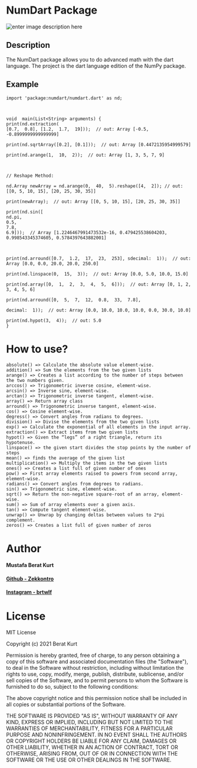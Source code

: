 

# NumDart Package
![enter image description here](https://github.com/zekkontro/numdart/blob/main/logo.png?raw=true)

## Description
  
The NumDart package allows you to do advanced math with the dart language. The project is the dart language edition of the NumPy package.

## Example

    import 'package:numdart/numdart.dart' as nd;

  

	void  main(List<String> arguments) {
	print(nd.extraction(
	[0.7,  0.8], [1.2,  1.7,  19]));  // out: Array [-0.5, -0.8999999999999999]

	print(nd.sqrtArray([0.2], [0.1]));  // out: Array [0.4472135954999579]

	print(nd.arange(1,  10,  2));  // out: Array [1, 3, 5, 7, 9]

	  

	// Reshape Method:

	nd.Array newArray = nd.arange(0,  40,  5).reshape([4,  2]); // out: [[0, 5, 10, 15], [20, 25, 30, 35]]

	print(newArray);  // out: Array [[0, 5, 10, 15], [20, 25, 30, 35]]

	print(nd.sin([
	nd.pi,
	0.5,
	7.8,
	6.9]));  // Array [1.2246467991473532e-16, 0.479425538604203, 0.998543345374605, 0.5784397643882001]

	  

	print(nd.arround([0.7,  1.2,  17,  23,  253], sdecimal:  1));  // out: Array [0.0, 0.0, 20.0, 20.0, 250.0]

	print(nd.linspace(0,  15,  3));  // out: Array [0.0, 5.0, 10.0, 15.0]

	print(nd.array([0,  1,  2,  3,  4,  5,  6]));  // out: Array [0, 1, 2, 3, 4, 5, 6]

	print(nd.arround([0,  5,  7,  12,  0.8,  33,  7.8],

	decimal:  1));  // out: Array [0.0, 10.0, 10.0, 10.0, 0.0, 30.0, 10.0]	  

	print(nd.hypot(3,  4));  // out: 5.0
	}

# How to use?
	
	absolute() => Calculate the absolute value element-wise.
	addition() => Sum the elements from the two given lists
	arange() => Creates a list according to the number of steps between the two numbers given.
	arccos() => Trigonometric inverse cosine, element-wise.
	arcsin() => Inverse sine, element-wise.
	arctan() => Trigonometric inverse tangent, element-wise.
	array() => Return array class
	arround() => Trigonometric inverse tangent, element-wise.
	cos() => Cosine element-wise.
	degress() => Convert angles from radians to degrees.
	division() => Divise the elements from the two given lists
	exp() => Calculate the exponential of all elements in the input array.
	extraction() => Extract items from two given lists
	hypot() => Given the “legs” of a right triangle, return its hypotenuse.
	linspace() => the given start divides the stop points by the number of steps
	mean() => finds the average of the given list
	multiplication() => Multiply the items in the two given lists
	ones() => Creates a list full of given number of ones
	pow() => First array elements raised to powers from second array, element-wise.
	radians() => Convert angles from degrees to radians.
    sin() => Trigonometric sine, element-wise.
    sqrt() => Return the non-negative square-root of an array, element-wise.
    sum() => Sum of array elements over a given axis.
    tan() => Compute tangent element-wise.
    unwrap() => Unwrap by changing deltas between values to 2*pi complement.
    zeros() => Creates a list full of given number of zeros

#  Author
#### Mustafa Berat Kurt
#### [Github - Zekkontro](https://github.com/zekkontro)    
#### [Instagram - brtwlf](https://www.instagram.com/brtwlf/saved/)

# License

MIT License

Copyright (c) 2021 Berat Kurt

Permission is hereby granted, free of charge, to any person obtaining a copy
of this software and associated documentation files (the "Software"), to deal
in the Software without restriction, including without limitation the rights
to use, copy, modify, merge, publish, distribute, sublicense, and/or sell
copies of the Software, and to permit persons to whom the Software is
furnished to do so, subject to the following conditions:

The above copyright notice and this permission notice shall be included in all
copies or substantial portions of the Software.

THE SOFTWARE IS PROVIDED "AS IS", WITHOUT WARRANTY OF ANY KIND, EXPRESS OR
IMPLIED, INCLUDING BUT NOT LIMITED TO THE WARRANTIES OF MERCHANTABILITY,
FITNESS FOR A PARTICULAR PURPOSE AND NONINFRINGEMENT. IN NO EVENT SHALL THE
AUTHORS OR COPYRIGHT HOLDERS BE LIABLE FOR ANY CLAIM, DAMAGES OR OTHER
LIABILITY, WHETHER IN AN ACTION OF CONTRACT, TORT OR OTHERWISE, ARISING FROM,
OUT OF OR IN CONNECTION WITH THE SOFTWARE OR THE USE OR OTHER DEALINGS IN THE
SOFTWARE.
